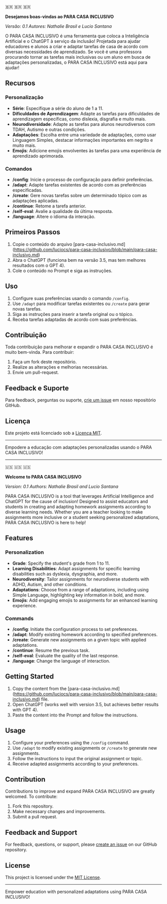 🇧🇷 🇧🇷 🇧🇷

**Desejamos boas-vindas ao PARA CASA INCLUSIVO**

*Versão: 0.1*
*Autores: Nathalie Brasil e Lucio Santana*

O PARA CASA INCLUSIVO é uma ferramenta que coloca a Inteligência Artificial e o ChatGPT à serviço da inclusão! 
Projetada para ajudar educadores e alunos a criar e adaptar tarefas de casa de acordo com diversas necessidades de aprendizado. Se você é uma professora procurando tornar as tarefas mais inclusivas ou um aluno em busca de adaptações personalizadas, o PARA CASA INCLUSIVO está aqui para ajudar!

## Recursos

### Personalização
- **Série**: Especifique a série do aluno de 1 a 11.
- **Dificuldades de Aprendizagem**: Adapte as tarefas para dificuldades de aprendizagem específicas, como dislexia, disgrafia e muito mais.
- **Neurodiversidade**: Adapte as tarefas para alunos neurodiversos com TDAH, Autismo e outras condições.
- **Adaptações**: Escolha entre uma variedade de adaptações, como usar Linguagem Simples, destacar informações importantes em negrito e muito mais.
- **Emojis**: Adicione emojis envolventes às tarefas para uma experiência de aprendizado aprimorada.

### Comandos
- **/config**: Inicie o processo de configuração para definir preferências.
- **/adapt**: Adapte tarefas existentes de acordo com as preferências especificadas.
- **/create**: Gere novas tarefas sobre um determinado tópico com as adaptações aplicadas.
- **/continue**: Retome a tarefa anterior.
- **/self-eval**: Avalie a qualidade da última resposta.
- **/language**: Altere o idioma da interação.

## Primeiros Passos

1. Copie o conteúdo do arquivo [para-casa-inclusivo.md] (https://github.com/luciocs/para-casa-inclusivo/blob/main/para-casa-inclusivo.md)
2. Abra o ChatGPT (funciona bem na versão 3.5, mas tem melhores resultados com o GPT 4).
3. Cole o conteúdo no Prompt e siga as instruções.

## Uso

1. Configure suas preferências usando o comando `/config`.
2. Use `/adapt` para modificar tarefas existentes ou `/create` para gerar novas tarefas.
3. Siga as instruções para inserir a tarefa original ou o tópico.
4. Receba tarefas adaptadas de acordo com suas preferências.

## Contribuição

Toda contribuição para melhorar e expandir o PARA CASA INCLUSIVO é muito bem-vinda. Para contribuir:

1. Faça um fork deste repositório.
2. Realize as alterações e melhorias necessárias.
3. Envie um pull-request.

## Feedback e Suporte

Para feedback, perguntas ou suporte, [crie um issue](https://github.com/luciocs/para-casa-inclusivo/issues) em nosso repositório GitHub.

## Licença

Este projeto está licenciado sob a [Licença MIT](link_para_o_seu_arquivo_de_licença).

---

Empodere a educação com adaptações personalizadas usando o PARA CASA INCLUSIVO!

---



🇺🇸 🇺🇸 🇺🇸

**Welcome to PARA CASA INCLUSIVO**

*Version: 0.1*
*Authors: Nathalie Brasil and Lucio Santana*

PARA CASA INCLUSIVO is a tool that leverages Artificial Intelligence and ChatGPT for the cause of inclusion! Designed to assist educators and students in creating and adapting homework assignments according to diverse learning needs. Whether you are a teacher looking to make assignments more inclusive or a student seeking personalized adaptations, PARA CASA INCLUSIVO is here to help!

## Features

### Personalization
- **Grade**: Specify the student's grade from 1 to 11.
- **Learning Disabilities**: Adapt assignments for specific learning disabilities such as dyslexia, dysgraphia, and more.
- **Neurodiversity**: Tailor assignments for neurodiverse students with ADHD, Autism, and other conditions.
- **Adaptations**: Choose from a range of adaptations, including using Simple Language, highlighting key information in bold, and more.
- **Emojis**: Add engaging emojis to assignments for an enhanced learning experience.

### Commands
- **/config**: Initiate the configuration process to set preferences.
- **/adapt**: Modify existing homework according to specified preferences.
- **/create**: Generate new assignments on a given topic with applied adaptations.
- **/continue**: Resume the previous task.
- **/self-eval**: Evaluate the quality of the last response.
- **/language**: Change the language of interaction.

## Getting Started

1. Copy the content from the [para-casa-inclusivo.md] (https://github.com/luciocs/para-casa-inclusivo/blob/main/para-casa-inclusivo.md) file.
2. Open ChatGPT (works well with version 3.5, but achieves better results with GPT 4).
3. Paste the content into the Prompt and follow the instructions.

## Usage

1. Configure your preferences using the `/config` command.
2. Use `/adapt` to modify existing assignments or `/create` to generate new assignments.
3. Follow the instructions to input the original assignment or topic.
4. Receive adapted assignments according to your preferences.

## Contribution

Contributions to improve and expand PARA CASA INCLUSIVO are greatly welcomed. To contribute:

1. Fork this repository.
2. Make necessary changes and improvements.
3. Submit a pull request.

## Feedback and Support

For feedback, questions, or support, please [create an issue](https://github.com/luciocs/para-casa-inclusivo/issues) on our GitHub repository.

## License

This project is licensed under the [MIT License](link_to_your_license_file).

---

Empower education with personalized adaptations using PARA CASA INCLUSIVO!
